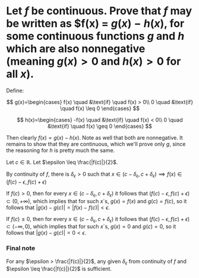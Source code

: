 # Let $f$ be continuous. Prove that $f$ may be written as $f(x) = $g(x) - h(x)$, for some continuous functions $g$ and $h$ which are also nonnegative (meaning $g(x) > 0$ and $h(x) > 0$ for all $x$).

Define:

$$
g(x)=\begin{cases}
    f(x) \quad &\text{if} \quad f(x) > 0\\
    0 \quad &\text{if} \quad f(x) \leq 0
\end{cases}
$$

$$
h(x)=\begin{cases}
    -f(x) \quad &\text{if} \quad f(x) < 0\\
    0 \quad &\text{if} \quad f(x) \geq 0
\end{cases}
$$

Then clearly $f(x)=g(x)-h(x)$. Note as well that both are nonnegative. It remains to show that they are continuous, which we'll prove only $g$, since the reasoning for $h$ is pretty much the same.

Let $c \in \mathbb R$. Let $\epsilon \leq \frac{|f(c)|}{2}$. 

By continuity of $f$, there is $\delta_\epsilon > 0$ such that $x\in(c-\delta_\epsilon,c+\delta_\epsilon) \implies f(x) \in (f(c)-\epsilon,f(c)+\epsilon)$

If $f(c) > 0$, then for every $x\in(c-\delta_\epsilon,c+\delta_\epsilon)$ it follows that $(f(c)-\epsilon,f(c)+\epsilon) \subset (0,+\infty)$, which implies that for such $x$`s, $g(x)=f(x)$ and $g(c)=f(c)$, so it follows that $|g(x)-g(c)|=|f(x)-f(c)|<\epsilon$.

If $f(c) \leq 0$, then for every $x\in(c-\delta_\epsilon,c+\delta_\epsilon)$ it follows that $(f(c)-\epsilon,f(c)+\epsilon) \subset (-\infty,0)$, which implies that for such $x$`s, $g(x)=0$ and $g(c)=0$, so it follows that $|g(x)-g(c)| = 0 <\epsilon$.

### Final note
For any $\epsilon > \frac{|f(c)|}{2}$, any given $\delta_\epsilon$ from continuity of $f$ and $\epsilon \leq \frac{|f(c)|}{2}$ is sufficient.

